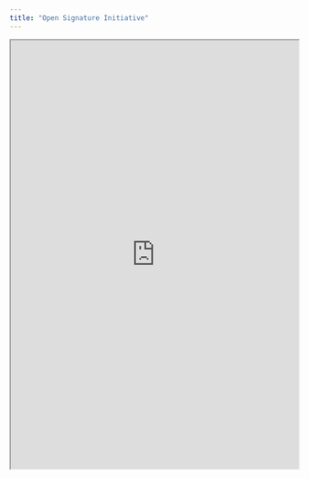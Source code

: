```yaml
---
title: "Open Signature Initiative"
---
```



<iframe height="750" width="100%" src="https://ewelton.github.io/ktest/wiki.html#Open%20Signature%20Initiative"></iframe>
